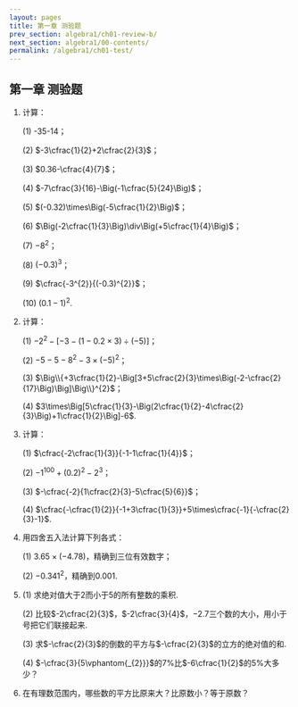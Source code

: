 ```yaml
---
layout: pages
title: 第一章 测验题
prev_section: algebra1/ch01-review-b/
next_section: algebra1/00-contents/
permalink: /algebra1/ch01-test/
---
```


第一章 测验题
----

1.  计算：

    (1) -35-14；

    (2)  $-3\cfrac{1}{2}+2\cfrac{2}{3}$；

    (3)  $0.36-\cfrac{4}{7}$；

    (4)  $-7\cfrac{3}{16}-\Big(-1\cfrac{5}{24}\Big)$；

    (5)  $(-0.32)\times\Big(-5\cfrac{1}{2}\Big)$；

    (6)  $\Big(-2\cfrac{1}{3}\Big)\div\Big(+5\cfrac{1}{4}\Big)$；

    (7)  $-8^{2}$；

    (8)  $(-0.3)^{3}$；

    (9)  $\cfrac{-3^{2}}{(-0.3)^{2}}$；

    (10) $(0.1-1)^{2}$.

2.  计算：

    (1)  $-2^{2}-[-3-(1-0.2\times3)\div(-5)]$；

    (2)  $-5-5-8^{2}-3\times(-5)^{2}$；

    (3)  $\Big\\{+3\cfrac{1}{2}-\Big[3+5\cfrac{2}{3}\times\Big(-2-\cfrac{2}{17}\Big)\Big]\Big\\}^{2}$；

    (4)  $3\times\Big[5\cfrac{1}{3}-\Big(2\cfrac{1}{2}-4\cfrac{2}{3}\Big)+1\cfrac{1}{2}\Big]-6$.

3.  计算：

    (1)  $\cfrac{-2\cfrac{1}{3}}{-1-1\cfrac{1}{4}}$；

    (2)  $-1^{100}+(0.2)^{2}-2^{3}$；

    (3)  $-\cfrac{-2}{1\cfrac{2}{3}-5\cfrac{5}{6}}$；

    (4)  $\cfrac{-\cfrac{1}{2}}{-1+3\cfrac{1}{3}}+5\times\cfrac{-1}{-\cfrac{2}{3}-1}$.

4.  用四舍五入法计算下列各式：

    (1)  $3.65\times(-4.78)$，精确到三位有效数字；

    (2)  $-0.341^{2}$，精确到0.001.

5.  (1)  求绝对值大于$2$而小于$5$的所有整数的乘积.

    (2)  比较$-2\cfrac{2}{3}$，$-2\cfrac{3}{4}$，$-2.7$三个数的大小，用小于号把它们联接起来.

    (3)  求$-\cfrac{2}{3}$的倒数的平方与$-\cfrac{2}{3}$的立方的绝对值的和.

    (4)  $-\cfrac{3}{5\vphantom{_{2}}}$的$7$%比$-6\cfrac{1}{2}$的$5$%大多少？

6.  在有理数范围内，哪些数的平方比原来大？比原数小？等于原数？
